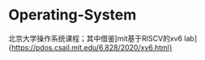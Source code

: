 # Operating-System
北京大学操作系统课程；其中借鉴[mit基于RISCV的xv6 lab]{https://pdos.csail.mit.edu/6.828/2020/xv6.html}
